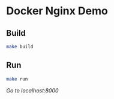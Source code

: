 # Docker Nginx Demo

## Build
```sh
make build
```

## Run
```sh
make run
```

*Go to localhost:8000*
